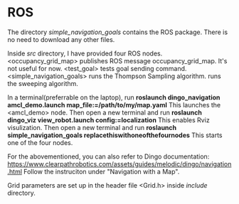 # ROS
The directory *simple_navigation_goals* contains the ROS package. There is no need to download any other files.

Inside *src* directory, I have provided four ROS nodes. <occupancy_grid_map> publishes ROS message occupancy_grid_map. It's not useful for now. 
<test_goal> tests goal sending command.
<simple_navigation_goals> runs the Thompson Sampling algorithm.
<sweeping> runs the sweeping algorithm.

In a terminal(preferrable on the laptop), run __roslaunch dingo_navigation amcl_demo.launch map_file:=/path/to/my/map.yaml__
This launches the <amcl_demo> node.
Then open a new terminal and run __roslaunch dingo_viz view_robot.launch config:=localization__
This enables Rviz visulization.
Then open a new terminal and run __roslaunch simple_navigation_goals replacethiswithoneofthefournodes__
This starts one of the four nodes.

For the abovementioned, you can also refer to Dingo documentation: https://www.clearpathrobotics.com/assets/guides/melodic/dingo/navigation.html
Follow the instruciton under "Navigation with a Map".

Grid parameters are set up in the header file <Grid.h> inside *include* directory.
